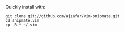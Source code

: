 Quickly install with:

    git clone git://github.com/ajzafar/vim-snipmate.git
    cd snipmate.vim
    cp -R * ~/.vim
